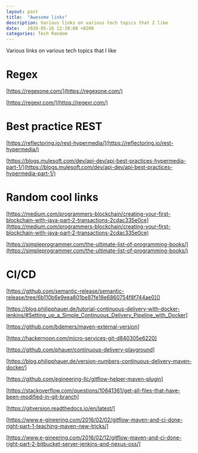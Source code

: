 ```yaml
---
layout: post
title:  "Awesome links"
description: Various links on various tech topics that I like
date:   2020-05-16 12:30:00 +0200
categories: Tech Random 
---
```

Various links on various tech topics that I like

# Regex
[https://regexone.com/](https://regexone.com/)

[https://regexr.com/](https://regexr.com/)

# Best practice REST

[https://reflectoring.io/rest-hypermedia/](https://reflectoring.io/rest-hypermedia/)

[https://blogs.mulesoft.com/dev/api-dev/api-best-practices-hypermedia-part-1/](https://blogs.mulesoft.com/dev/api-dev/api-best-practices-hypermedia-part-1/)


# Random cool links

[https://medium.com/programmers-blockchain/creating-your-first-blockchain-with-java-part-2-transactions-2cdac335e0ce](https://medium.com/programmers-blockchain/creating-your-first-blockchain-with-java-part-2-transactions-2cdac335e0ce)

[https://simpleprogrammer.com/the-ultimate-list-of-programming-books/](https://simpleprogrammer.com/the-ultimate-list-of-programming-books/)

# CI/CD

[https://github.com/semantic-release/semantic-release/tree/6b110b6e9eea801be87fe18e6860754f8f744ae0]()

[https://blog.philipphauer.de/tutorial-continuous-delivery-with-docker-jenkins/#Setting_up_a_Simple_Continuous_Delivery_Pipeline_with_Docker]

[https://github.com/bdemers/maven-external-version]

[https://hackernoon.com/micro-services-git-d840305e6220] 

[https://github.com/phauer/continuous-delivery-playground] 

[https://blog.philipphauer.de/version-numbers-continuous-delivery-maven-docker/]

[https://github.com/egineering-llc/gitflow-helper-maven-plugin]

[https://stackoverflow.com/questions/10641361/get-all-files-that-have-been-modified-in-git-branch]

[https://gitversion.readthedocs.io/en/latest/]

[https://www.e-gineering.com/2016/02/02/gitflow-maven-and-ci-done-right-part-1-teaching-maven-new-tricks/]

[https://www.e-gineering.com/2016/02/12/gitflow-maven-and-ci-done-right-part-2-bitbucket-server-jenkins-and-nexus-oss/]